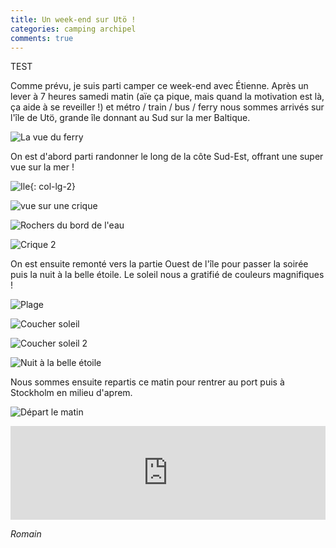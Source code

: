 ```yaml
---
title: Un week-end sur Utö !
categories: camping archipel
comments: true
---
```


TEST

Comme prévu, je suis parti camper ce week-end avec Étienne.
Après un lever à 7 heures samedi matin (aïe ça pique, mais quand la motivation
est là, ça aide à se reveiller !) et métro / train / bus / ferry nous sommes
arrivés sur l'île de Utö, grande île donnant au Sud sur la mer Baltique.

![La vue du ferry](/dl/photos/uto0.jpg)

On est d'abord parti randonner le long de la côte Sud-Est, offrant
une super vue sur la mer !

![Ile](/dl/photos/uto1.jpg){: col-lg-2}

![vue sur une crique](/dl/photos/uto2.jpg)

![Rochers du bord de l'eau](/dl/photos/uto3.jpg)

![Crique 2](/dl/photos/uto4.jpg)

On est ensuite remonté vers la partie Ouest de l'île pour passer la soirée
puis la nuit à la belle étoile. Le soleil nous a gratifié de couleurs
magnifiques !

![Plage](/dl/photos/uto5.jpg)

![Coucher soleil](/dl/photos/uto6.jpg)

![Coucher soleil 2](/dl/photos/uto7.jpg)

![Nuit à la belle étoile](/dl/photos/uto8.jpg)

Nous sommes ensuite repartis ce matin pour rentrer au port puis
à Stockholm en milieu d'aprem.

![Départ le matin](/dl/photos/uto9.jpg)

<iframe src="https://www.google.com/maps/embed?pb=!1m18!1m12!1m3!1d46579.603079597786!2d18.22313860762958!3d58.93901928592134!2m3!1f0!2f0!3f0!3m2!1i1024!2i768!4f13.1!3m3!1m2!1s0x46f58b697c6b026b%3A0x216057e332be7715!2zVXTDtg!5e0!3m2!1sfr!2sse!4v1462810049726" width="100%" frameborder="0" style="border:0" allowfullscreen></iframe>

*Romain*
